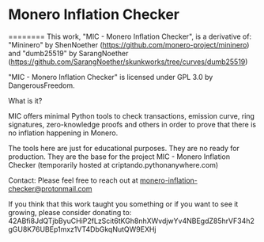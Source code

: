 # Monero Inflation Checker
========
This work, "MIC - Monero Inflation Checker", is a derivative of:
    "Mininero" by ShenNoether (https://github.com/monero-project/mininero) and
    "dumb25519" by SarangNoether (https://github.com/SarangNoether/skunkworks/tree/curves/dumb25519)

"MIC - Monero Inflation Checker" is licensed under GPL 3.0 by DangerousFreedom.


What is it?

MIC offers minimal Python tools to check transactions, emission curve, ring signatures, zero-knowledge proofs and others in order to prove that there is no inflation happening in Monero.

The tools here are just for educational purposes. They are no ready for production. They are the base for the project MIC - Monero Inflation Checker (temporarily hosted at criptando.pythonanywhere.com)

Contact:
Please feel free to reach out at monero-inflation-checker@protonmail.com

If you think that this work taught you something or if you want to see it growing, please consider donating to: 
42ABfi8JdQTjbByuCHiP2fLzScit6tKGh8nhXWvdjwYv4NBEgdZ85hrVF34h2gGU8K76UBEp1mxz1VT4DbGkqNutQW9EXHj

